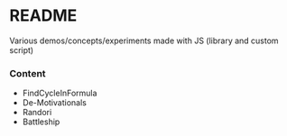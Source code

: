 # README #

Various demos/concepts/experiments made with JS (library and custom script) 

### Content ###

* FindCycleInFormula
* De-Motivationals 
* Randori
* Battleship